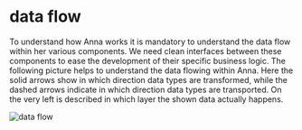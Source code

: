 # data flow
To understand how Anna works it is mandatory to understand the data flow within
her various components. We need clean interfaces between these components to
ease the development of their specific business logic. The following picture
helps to understand the data flowing within Anna. Here the solid arrows show in
which direction data types are transformed, while the dashed arrows indicate in
which direction data types are transported. On the very left is described in
which layer the shown data actually happens.

![data flow](image/data_flow.png)
